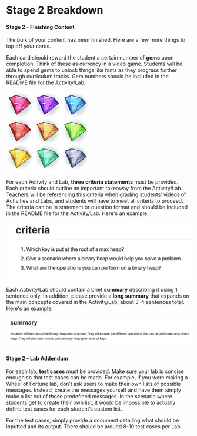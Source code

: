 # Stage 2 Breakdown

#### Stage 2 - Finishing Content

The bulk of your content has been finished. Here are a few more things to top off your cards.

Each card should reward the student a certain number of **gems** upon completion. Think of these as currency in a video game. Students will be able to spend gems to unlock things like hints as they progress further through curriculum tracks. Gem numbers should be included in the README file for the Activity/Lab.

![Beautiful. Just beautiful.](../../../.gitbook/assets/gems.jpeg)

For each Activity and Lab, **three criteria statements** must be provided. Each criteria should outline an important takeaway from the Activity/Lab. Teachers will be referencing this criteria when grading students’ videos of Activities and Labs, and students will have to meet all criteria to proceed. The criteria can be in statement or question format and should be included in the README file for the Activity/Lab. Here's an example:

![A bucket list of things to learn for the student.](../../../.gitbook/assets/screen-shot-2020-03-30-at-11.11.57-am.png)

Each Activity/Lab should contain a brief **summary** describing it using 1 sentence only. In addition, please provide a **long summary** that expands on the main concepts covered in the Activity/Lab, about 3-4 sentences total. Here's an example:

![Example of an Activity summary.](../../../.gitbook/assets/screen-shot-2020-03-30-at-1.40.58-pm.png)

#### Stage 2 - Lab Addendum

For each lab, **test cases** must be provided. Make sure your lab is concise enough so that test cases can be made. For example, if you were making a Wheel of Fortune lab, don’t ask users to make their own lists of possible messages. Instead, create the messages yourself and have them simply make a list out of those predefined messages. In the scenario where students get to create their own list, it would be impossible to actually define test cases for each student’s custom list.

For the test cases, simply provide a document detailing what should be inputted and its output. There should be around 8-10 test cases per Lab.

